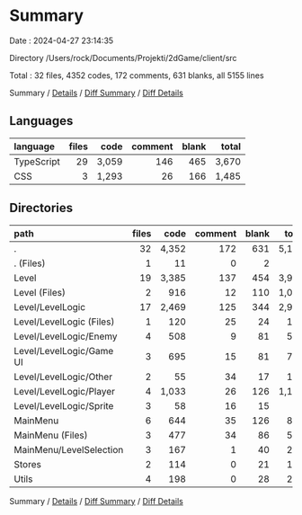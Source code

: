 # Summary

Date : 2024-04-27 23:14:35

Directory /Users/rock/Documents/Projekti/2dGame/client/src

Total : 32 files,  4352 codes, 172 comments, 631 blanks, all 5155 lines

Summary / [Details](details.md) / [Diff Summary](diff.md) / [Diff Details](diff-details.md)

## Languages
| language | files | code | comment | blank | total |
| :--- | ---: | ---: | ---: | ---: | ---: |
| TypeScript | 29 | 3,059 | 146 | 465 | 3,670 |
| CSS | 3 | 1,293 | 26 | 166 | 1,485 |

## Directories
| path | files | code | comment | blank | total |
| :--- | ---: | ---: | ---: | ---: | ---: |
| . | 32 | 4,352 | 172 | 631 | 5,155 |
| . (Files) | 1 | 11 | 0 | 2 | 13 |
| Level | 19 | 3,385 | 137 | 454 | 3,976 |
| Level (Files) | 2 | 916 | 12 | 110 | 1,038 |
| Level/LevelLogic | 17 | 2,469 | 125 | 344 | 2,938 |
| Level/LevelLogic (Files) | 1 | 120 | 25 | 24 | 169 |
| Level/LevelLogic/Enemy | 4 | 508 | 9 | 81 | 598 |
| Level/LevelLogic/Game UI | 3 | 695 | 15 | 81 | 791 |
| Level/LevelLogic/Other | 2 | 55 | 34 | 17 | 106 |
| Level/LevelLogic/Player | 4 | 1,033 | 26 | 126 | 1,185 |
| Level/LevelLogic/Sprite | 3 | 58 | 16 | 15 | 89 |
| MainMenu | 6 | 644 | 35 | 126 | 805 |
| MainMenu (Files) | 3 | 477 | 34 | 86 | 597 |
| MainMenu/LevelSelection | 3 | 167 | 1 | 40 | 208 |
| Stores | 2 | 114 | 0 | 21 | 135 |
| Utils | 4 | 198 | 0 | 28 | 226 |

Summary / [Details](details.md) / [Diff Summary](diff.md) / [Diff Details](diff-details.md)
